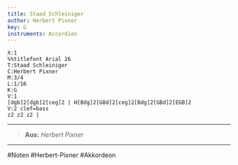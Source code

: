 ```yaml
---
title: Staad Schleiniger
author: Herbert Pixner
key: G
instruments: Accordion
---
```

```music-abc
X:1
%%titlefont Arial 26
T:Staad Schleiniger
C:Herbert Pixner
M:3/4
L:1/16
K:G
V:1
[dgb]2[dgb]2[ceg]2 | H[Bdg]2[GBd]2[ceg]2[Bdg]2[GBd]2[EGB]2
V:2 clef=bass
z2 z2 z2 | 
```

---

> **Aus:** *Herbert Pixner* 

---
#Noten #Herbert-Pixner #Akkordeon